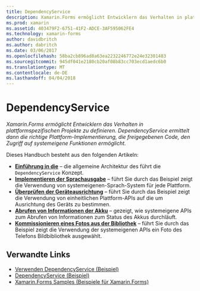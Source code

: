 ```yaml
---
title: DependencyService
description: Xamarin.Forms ermöglicht Entwicklern das Verhalten in plattformspezifischen Projekte zu definieren. DependencyService ermittelt dann die richtige Plattform-Implementierung, die freigegebenen Code, den Zugriff auf systemeigene Funktionen ermöglicht.
ms.prod: xamarin
ms.assetid: 403479F2-6751-41F2-ADCE-3AF595062FE4
ms.technology: xamarin-forms
author: davidbritch
ms.author: dabritch
ms.date: 03/06/2017
ms.openlocfilehash: 58ba2cb896ad8a63ea2232246772e24e32301483
ms.sourcegitcommit: 945df041e2180cb20af08b83cc703ecd1aedc6b0
ms.translationtype: MT
ms.contentlocale: de-DE
ms.lasthandoff: 04/04/2018
---
```

# <a name="dependencyservice"></a>DependencyService

_Xamarin.Forms ermöglicht Entwicklern das Verhalten in plattformspezifischen Projekte zu definieren. DependencyService ermittelt dann die richtige Plattform-Implementierung, die freigegebenen Code, den Zugriff auf systemeigene Funktionen ermöglicht._

Dieses Handbuch besteht aus den folgenden Artikeln:

- **[Einführung in die](introduction.md)**  &ndash; die allgemeine Architektur des führt die `DependencyService` Konzept.
- **[Implementieren der Sprachausgabe](text-to-speech.md)**  &ndash; führt Sie durch das Beispiel zeigt die Verwendung von systemeigenen-Sprach-System für jede Plattform.
- **[Überprüfen der Geräteausrichtung](device-orientation.md)**  &ndash; führt Sie durch das Beispiel zeigt die Verwendung von einheitlichen Plattform-APIs auf die um Ausrichtung des Geräts zu bestimmen.
- **[Abrufen von Informationen der Akku](battery-info.md)**  &ndash; gezeigt, wie systemeigene APIs zum Abrufen von Informationen zum Status des Akkus durchläuft.
- **[Kommissionieren eines Fotos aus der Bibliothek](photo-picker.md)**  &ndash; führt Sie durch das Beispiel zeigt die Verwendung der systemeigenen APIs ein Foto des Telefons Bildbibliothek ausgewählt.


## <a name="related-links"></a>Verwandte Links

- [Verwenden DependencyService (Beispiel)](https://developer.xamarin.com/samples/UsingDependencyService)
- [DependencyService (Beispiel)](https://developer.xamarin.com/samples/xamarin-forms/DependencyService/DependencyServiceSample)
- [Xamarin.Forms Samples (Beispiele für Xamarin.Forms)](https://github.com/xamarin/xamarin-forms-samples)
